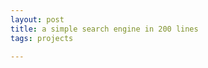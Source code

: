 ```yaml
---
layout: post
title: a simple search engine in 200 lines
tags: projects 

---
```


<script src="https://gist.github.com/selimslab/7d63349e4e247fbcf7ff9dd01c300b42.js"></script>